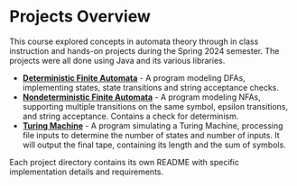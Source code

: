 # Projects Overview
This course explored concepts in automata theory through in class instruction and hands-on projects during the Spring 2024 semester. The projects were all done using Java and its various libraries.

- **[Deterministic Finite Automata](./p1/)** - A program modeling DFAs, implementing states, state transitions and string acceptance checks.
- **[Nondeterministic Finite Automata](./p2/)** - A program modeling NFAs, supporting multiple transitions on the same symbol, epsilon transitions, and string acceptance. Contains a check for determinism.
- **[Turing Machine](./p3/)** - A program simulating a Turing Machine, processing file inputs to determine the number of states and number of inputs. It will output the final tape, containing its length and the sum of symbols.

Each project directory contains its own README with specific implementation details and requirements.